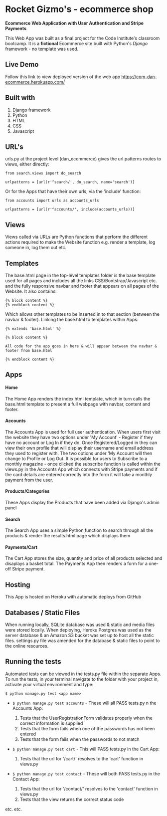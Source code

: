 # Rocket Gizmo's - ecommerce shop
**Ecommerce Web Application with User Authentication and Stripe Payments**

This Web App was built as a final project for the Code Institute's classroom bootcamp. It is a **fictional** Ecommerce site built with Python's *Django* framework - no template was used.

## Live Demo

Follow this link to view deployed version of the web app https://com-dan-ecommerce.herokuapp.com/ 

## Built with 
1. Django framework
2. Python
2. HTML
3. CSS
4. Javascript

## URL's

urls.py at the project level (dan_ecommerce) gives the url patterns routes to views, either directly:

 `from search.views import do_search`

 `urlpatterns = [url(r'^search/', do_search, name='search')]`

Or for the Apps that have their own urls, via the 'include' function:

 `from accounts import urls as accounts_urls`

 `urlpatterns = [url(r'^accounts/', include(accounts_urls))]`

## Views

Views called via URLs are Python functions that perform the different actions required to make the Website function e.g. render a template, log someone in, log them out etc.

## Templates

The base.html page in the top-level templates folder is the base template used for all pages and includes all the links CSS/Bootstrap/Javascript etc. and the fully responsive navbar and footer that appears on all pages of the Website. 
It also contains:
```
{% block content %}
{% endblock content %}
```
Which allows other templates to be inserted in to that section (between the navbar & footer). Linking the base.html to templates within Apps:
```
{% extends 'base.html' %}

{% block content %}

All code for the app goes in here & will appear between the navbar & footer from base.html

{% endblock content %}
```

## Apps

#### Home

The Home App renders the index.html template, which in turn calls the base.html template to present a full webpage with navbar, content and footer.

#### Accounts

The Accounts App is used for full user authentication. When users first visit the website they have two options under 'My Account' - Register if they have no account or Log In if they do. Once Registered/Logged in they can view their own profile that will display their username and email address they used to register with. The two options under 'My Account will then change to Profile or Log Out. It is possible for users to Subscribe to a monthly magazine - once clicked the subscribe function is called within the views.py in the Accounts App which connects with Stripe payments and if the card details are entered correctly into the form it will take a monthly payment from the user.

#### Products/Categories

These Apps display the Products that have been added via Django's admin panel

#### Search

The Search App uses a simple Python function to search through all the products & render the results.html page which displays them

#### Payments/Cart

The Cart App stores the size, quantity and price of all products selected and disaplays a basket total. The Payments App then renders a form for a one-off Stripe payment.

## Hosting

This App is hosted on Heroku with automatic deploys from GitHub

## Databases / Static Files

When running locally, SQLite database was used & static and media files were stored locally.
When deploying, Heroku Postgres was used as the server database & an Amazon S3 bucket was set up to host all the static files. settings.py file was amended for the database & static files to point to the online resources.


## Running the tests

Automated tests can be viewed in the tests.py file within the separate Apps. 
To run the tests, in your terminal navigate to the folder with your project in, activate your virtual environment and type:

`$ python manage.py test <app name>`

* `$ python manage.py test accounts` - These will all PASS
    tests.py n the Accounts App:
    1. Tests that the UserRegistrationForm validates properly when the correct information is supplied
    2. Tests that the form fails when one of the passwords has not been entered
    3. Tests that the form fails when the passwords to not match

* `$ python manage.py test cart` - This will PASS
    tests.py in the Cart App:
    1. Tests that the url for '/cart/' resolves to the 'cart' function in views.py

* `$ python manage.py test contact` - These will both PASS
    tests.py in the Contact App:
    1. Tests that the url for '/contact/' resolves to the 'contact' function in views.py
    2. Tests that the view returns the correct status code 

etc. etc.


